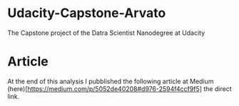 # Udacity-Capstone-Arvato
The Capstone project of the Datra Scientist Nanodegree at Udacity

# Article
At the end of this analysis I pubblished the following article at Medium (here)[https://medium.com/p/5052de40208#d976-2594f4ccf9f5] the direct link.
